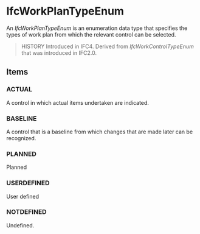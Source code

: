 # IfcWorkPlanTypeEnum

An _IfcWorkPlanTypeEnum_ is an enumeration data type that specifies the types of work plan from which the relevant control can be selected.<!-- end of definition -->

> HISTORY Introduced in IFC4. Derived from _IfcWorkControlTypeEnum_ that was introduced in IFC2.0.

## Items

### ACTUAL
A control in which actual items undertaken are indicated.

### BASELINE
A control that is a baseline from which changes that are made later can be recognized.

### PLANNED
Planned

### USERDEFINED
User defined

### NOTDEFINED
Undefined.
